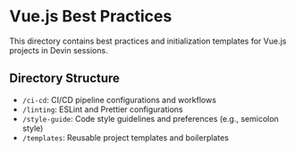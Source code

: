 # Vue.js Best Practices

This directory contains best practices and initialization templates for Vue.js projects in Devin sessions.

## Directory Structure

- `/ci-cd`: CI/CD pipeline configurations and workflows
- `/linting`: ESLint and Prettier configurations
- `/style-guide`: Code style guidelines and preferences (e.g., semicolon style)
- `/templates`: Reusable project templates and boilerplates
